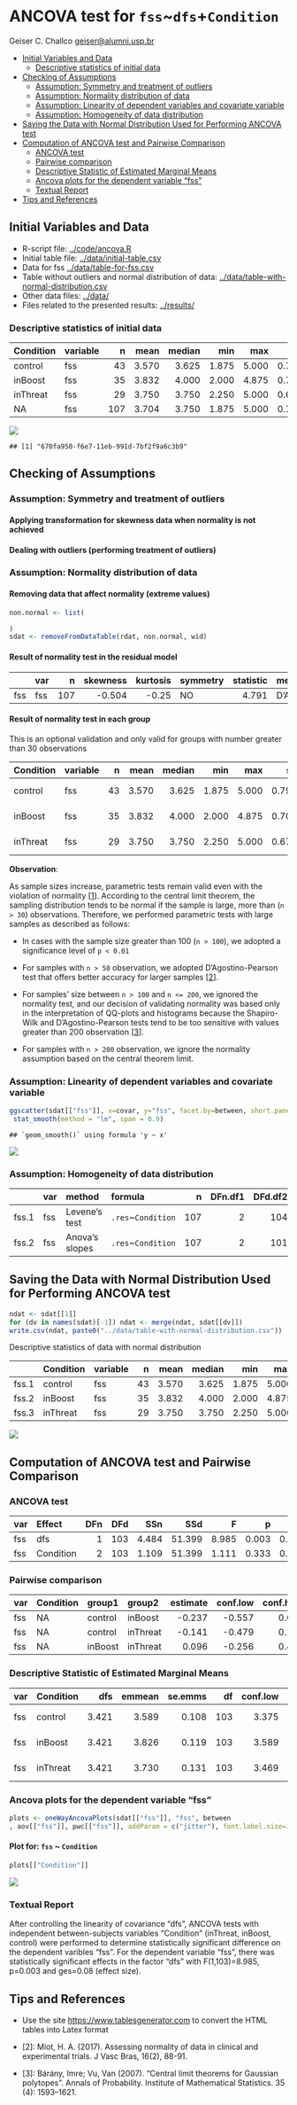 ANCOVA test for `fss`\~`dfs`+`Condition`
================
Geiser C. Challco <geiser@alumni.usp.br>

-   [Initial Variables and Data](#initial-variables-and-data)
    -   [Descriptive statistics of initial
        data](#descriptive-statistics-of-initial-data)
-   [Checking of Assumptions](#checking-of-assumptions)
    -   [Assumption: Symmetry and treatment of
        outliers](#assumption-symmetry-and-treatment-of-outliers)
    -   [Assumption: Normality distribution of
        data](#assumption-normality-distribution-of-data)
    -   [Assumption: Linearity of dependent variables and covariate
        variable](#assumption-linearity-of-dependent-variables-and-covariate-variable)
    -   [Assumption: Homogeneity of data
        distribution](#assumption-homogeneity-of-data-distribution)
-   [Saving the Data with Normal Distribution Used for Performing ANCOVA
    test](#saving-the-data-with-normal-distribution-used-for-performing-ancova-test)
-   [Computation of ANCOVA test and Pairwise
    Comparison](#computation-of-ancova-test-and-pairwise-comparison)
    -   [ANCOVA test](#ancova-test)
    -   [Pairwise comparison](#pairwise-comparison)
    -   [Descriptive Statistic of Estimated Marginal
        Means](#descriptive-statistic-of-estimated-marginal-means)
    -   [Ancova plots for the dependent variable
        “fss”](#ancova-plots-for-the-dependent-variable-fss)
    -   [Textual Report](#textual-report)
-   [Tips and References](#tips-and-references)

## Initial Variables and Data

-   R-script file: [../code/ancova.R](../code/ancova.R)
-   Initial table file:
    [../data/initial-table.csv](../data/initial-table.csv)
-   Data for fss [../data/table-for-fss.csv](../data/table-for-fss.csv)
-   Table without outliers and normal distribution of data:
    [../data/table-with-normal-distribution.csv](../data/table-with-normal-distribution.csv)
-   Other data files: [../data/](../data/)
-   Files related to the presented results: [../results/](../results/)

### Descriptive statistics of initial data

| Condition | variable |   n |  mean | median |   min |   max |    sd |    se |    ci |   iqr | symmetry | skewness | kurtosis |
|:----------|:---------|----:|------:|-------:|------:|------:|------:|------:|------:|------:|:---------|---------:|---------:|
| control   | fss      |  43 | 3.570 |  3.625 | 1.875 | 5.000 | 0.791 | 0.121 | 0.243 | 1.000 | YES      |   -0.306 |   -0.771 |
| inBoost   | fss      |  35 | 3.832 |  4.000 | 2.000 | 4.875 | 0.705 | 0.119 | 0.242 | 0.812 | NO       |   -0.693 |   -0.233 |
| inThreat  | fss      |  29 | 3.750 |  3.750 | 2.250 | 5.000 | 0.673 | 0.125 | 0.256 | 0.875 | YES      |   -0.143 |   -0.558 |
| NA        | fss      | 107 | 3.704 |  3.750 | 1.875 | 5.000 | 0.735 | 0.071 | 0.141 | 1.000 | YES      |   -0.440 |   -0.451 |

![](ancova_files/figure-gfm/unnamed-chunk-5-1.png)<!-- -->

    ## [1] "670fa950-f6e7-11eb-991d-7bf2f9a6c3b9"

## Checking of Assumptions

### Assumption: Symmetry and treatment of outliers

#### Applying transformation for skewness data when normality is not achieved

#### Dealing with outliers (performing treatment of outliers)

### Assumption: Normality distribution of data

#### Removing data that affect normality (extreme values)

``` r
non.normal <- list(

)
sdat <- removeFromDataTable(rdat, non.normal, wid)
```

#### Result of normality test in the residual model

|     | var |   n | skewness | kurtosis | symmetry | statistic | method     |     p | p.signif | normality |
|:----|:----|----:|---------:|---------:|:---------|----------:|:-----------|------:|:---------|:----------|
| fss | fss | 107 |   -0.504 |    -0.25 | NO       |     4.791 | D’Agostino | 0.091 | ns       | QQ        |

#### Result of normality test in each group

This is an optional validation and only valid for groups with number
greater than 30 observations

| Condition | variable |   n |  mean | median |   min |   max |    sd |    se |    ci |   iqr | normality | method       | statistic |     p | p.signif |
|:----------|:---------|----:|------:|-------:|------:|------:|------:|------:|------:|------:|:----------|:-------------|----------:|------:|:---------|
| control   | fss      |  43 | 3.570 |  3.625 | 1.875 | 5.000 | 0.791 | 0.121 | 0.243 | 1.000 | YES       | Shapiro-Wilk |     0.975 | 0.455 | ns       |
| inBoost   | fss      |  35 | 3.832 |  4.000 | 2.000 | 4.875 | 0.705 | 0.119 | 0.242 | 0.812 | YES       | Shapiro-Wilk |     0.942 | 0.065 | ns       |
| inThreat  | fss      |  29 | 3.750 |  3.750 | 2.250 | 5.000 | 0.673 | 0.125 | 0.256 | 0.875 | YES       | Shapiro-Wilk |     0.984 | 0.928 | ns       |

**Observation**:

As sample sizes increase, parametric tests remain valid even with the
violation of normality \[[1](#references)\]. According to the central
limit theorem, the sampling distribution tends to be normal if the
sample is large, more than (`n > 30`) observations. Therefore, we
performed parametric tests with large samples as described as follows:

-   In cases with the sample size greater than 100 (`n > 100`), we
    adopted a significance level of `p < 0.01`

-   For samples with `n > 50` observation, we adopted D’Agostino-Pearson
    test that offers better accuracy for larger samples
    \[[2](#references)\].

-   For samples’ size between `n > 100` and `n <= 200`, we ignored the
    normality test, and our decision of validating normality was based
    only in the interpretation of QQ-plots and histograms because the
    Shapiro-Wilk and D’Agostino-Pearson tests tend to be too sensitive
    with values greater than 200 observation \[[3](#references)\].

-   For samples with `n > 200` observation, we ignore the normality
    assumption based on the central theorem limit.

### Assumption: Linearity of dependent variables and covariate variable

``` r
ggscatter(sdat[["fss"]], x=covar, y="fss", facet.by=between, short.panel.labs = F) + 
 stat_smooth(method = "lm", span = 0.9)
```

    ## `geom_smooth()` using formula 'y ~ x'

![](ancova_files/figure-gfm/unnamed-chunk-11-1.png)<!-- -->

### Assumption: Homogeneity of data distribution

|       | var | method         | formula             |   n | DFn.df1 | DFd.df2 | statistic |     p | p.signif |
|:------|:----|:---------------|:--------------------|----:|--------:|--------:|----------:|------:|:---------|
| fss.1 | fss | Levene’s test  | `.res`\~`Condition` | 107 |       2 |     104 |     0.813 | 0.446 | ns       |
| fss.2 | fss | Anova’s slopes | `.res`\~`Condition` | 107 |       2 |     101 |     0.538 | 0.586 | ns       |

## Saving the Data with Normal Distribution Used for Performing ANCOVA test

``` r
ndat <- sdat[[1]]
for (dv in names(sdat)[-1]) ndat <- merge(ndat, sdat[[dv]])
write.csv(ndat, paste0("../data/table-with-normal-distribution.csv"))
```

Descriptive statistics of data with normal distribution

|       | Condition | variable |   n |  mean | median |   min |   max |    sd |    se |    ci |   iqr |
|:------|:----------|:---------|----:|------:|-------:|------:|------:|------:|------:|------:|------:|
| fss.1 | control   | fss      |  43 | 3.570 |  3.625 | 1.875 | 5.000 | 0.791 | 0.121 | 0.243 | 1.000 |
| fss.2 | inBoost   | fss      |  35 | 3.832 |  4.000 | 2.000 | 4.875 | 0.705 | 0.119 | 0.242 | 0.812 |
| fss.3 | inThreat  | fss      |  29 | 3.750 |  3.750 | 2.250 | 5.000 | 0.673 | 0.125 | 0.256 | 0.875 |

![](ancova_files/figure-gfm/unnamed-chunk-17-1.png)<!-- -->

## Computation of ANCOVA test and Pairwise Comparison

### ANCOVA test

| var | Effect    | DFn | DFd |   SSn |    SSd |     F |     p |   ges | p.signif |
|:----|:----------|----:|----:|------:|-------:|------:|------:|------:|:---------|
| fss | dfs       |   1 | 103 | 4.484 | 51.399 | 8.985 | 0.003 | 0.080 | \*\*     |
| fss | Condition |   2 | 103 | 1.109 | 51.399 | 1.111 | 0.333 | 0.021 | ns       |

### Pairwise comparison

| var | Condition | group1  | group2   | estimate | conf.low | conf.high |    se | statistic |     p | p.adj | p.adj.signif |
|:----|:----------|:--------|:---------|---------:|---------:|----------:|------:|----------:|------:|------:|:-------------|
| fss | NA        | control | inBoost  |   -0.237 |   -0.557 |     0.082 | 0.161 |    -1.474 | 0.143 |  0.43 | ns           |
| fss | NA        | control | inThreat |   -0.141 |   -0.479 |     0.197 | 0.170 |    -0.828 | 0.409 |  1.00 | ns           |
| fss | NA        | inBoost | inThreat |    0.096 |   -0.256 |     0.448 | 0.177 |     0.543 | 0.588 |  1.00 | ns           |

### Descriptive Statistic of Estimated Marginal Means

| var | Condition |   dfs | emmean | se.emms |  df | conf.low | conf.high | method       |   n |  mean | median |   min |   max |    sd | se.ds |    ci |   iqr | n.dfs | mean.dfs | median.dfs | min.dfs | max.dfs | sd.dfs | se.dfs | ci.dfs | iqr.dfs | sd.emms |
|:----|:----------|------:|-------:|--------:|----:|---------:|----------:|:-------------|----:|------:|-------:|------:|------:|------:|------:|------:|------:|------:|---------:|-----------:|--------:|--------:|-------:|-------:|-------:|--------:|--------:|
| fss | control   | 3.421 |  3.589 |   0.108 | 103 |    3.375 |     3.803 | Emmeans test |  43 | 3.570 |  3.625 | 1.875 | 5.000 | 0.791 | 0.121 | 0.243 | 1.000 |    43 |    3.370 |      3.400 |   2.111 |   4.889 |  0.612 |  0.093 |  0.188 |   0.722 |   0.708 |
| fss | inBoost   | 3.421 |  3.826 |   0.119 | 103 |    3.589 |     4.063 | Emmeans test |  35 | 3.832 |  4.000 | 2.000 | 4.875 | 0.705 | 0.119 | 0.242 | 0.812 |    35 |    3.438 |      3.444 |   2.444 |   4.778 |  0.534 |  0.090 |  0.183 |   0.556 |   0.707 |
| fss | inThreat  | 3.421 |  3.730 |   0.131 | 103 |    3.469 |     3.990 | Emmeans test |  29 | 3.750 |  3.750 | 2.250 | 5.000 | 0.673 | 0.125 | 0.256 | 0.875 |    29 |    3.477 |      3.333 |   2.667 |   5.000 |  0.531 |  0.099 |  0.202 |   0.667 |   0.707 |

### Ancova plots for the dependent variable “fss”

``` r
plots <- oneWayAncovaPlots(sdat[["fss"]], "fss", between
, aov[["fss"]], pwc[["fss"]], addParam = c("jitter"), font.label.size=14, step.increase=0.25)
```

#### Plot for: `fss` \~ `Condition`

``` r
plots[["Condition"]]
```

![](ancova_files/figure-gfm/unnamed-chunk-25-1.png)<!-- -->

### Textual Report

After controlling the linearity of covariance “dfs”, ANCOVA tests with
independent between-subjects variables “Condition” (inThreat, inBoost,
control) were performed to determine statistically significant
difference on the dependent varibles “fss”. For the dependent variable
“fss”, there was statistically significant effects in the factor “dfs”
with F(1,103)=8.985, p=0.003 and ges=0.08 (effect size).

## Tips and References

-   Use the site <https://www.tablesgenerator.com> to convert the HTML
    tables into Latex format

-   \[2\]: Miot, H. A. (2017). Assessing normality of data in clinical
    and experimental trials. J Vasc Bras, 16(2), 88-91.

-   \[3\]: Bárány, Imre; Vu, Van (2007). “Central limit theorems for
    Gaussian polytopes”. Annals of Probability. Institute of
    Mathematical Statistics. 35 (4): 1593–1621.